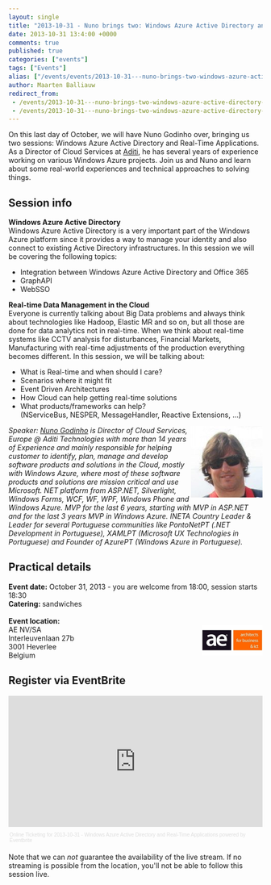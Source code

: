 ```yaml
---
layout: single
title: "2013-10-31 - Nuno brings two: Windows Azure Active Directory and Real-Time Applications"
date: 2013-10-31 13:4:00 +0000
comments: true
published: true
categories: ["events"]
tags: ["Events"]
alias: ["/events/events/2013-10-31---nuno-brings-two-windows-azure-active-directory-and-real-time-applications"]
author: Maarten Balliauw
redirect_from:
 - /events/2013-10-31---nuno-brings-two-windows-azure-active-directory-and-real-time-applications.html
 - /events/2013-10-31---nuno-brings-two-windows-azure-active-directory-and-real-time-applications.html
---
```


<p>On this last day of October, we will have Nuno Godinho over, bringing us two sessions:&nbsp;Windows Azure Active Directory and Real-Time Applications. As a Director of Cloud Services at <a href="https://www.aditi.com">Aditi</a>, he has several years of experience working on various Windows Azure projects. Join us and Nuno and learn about some real-world experiences and technical approaches to solving things.</p>
<h2>Session info</h2>
<p><strong>Windows Azure Active Directory</strong><br>Windows Azure Active Directory is a very important part of the Windows Azure platform since it provides a way to manage your identity and also connect to existing Active Directory infrastructures. In this session we will be covering the following topics:</p>
<ul>
<li>Integration between Windows Azure Active Directory and Office 365</li>
<li>GraphAPI</li>
<li>WebSSO</li>
</ul>
<p><strong>Real-time Data Management in the Cloud</strong><br>Everyone is currently talking about Big Data problems and always think about technologies like Hadoop, Elastic MR and so on, but all those are done for data analytics not in real-time. When we think about real-time systems like CCTV analysis for disturbances, Financial Markets, Manufacturing with real-time adjustments of the production everything becomes different. In this session, we will be talking about:</p>
<ul>
<li>What is Real-time and when should I care?</li>
<li>Scenarios where it might fit</li>
<li>Event Driven Architectures</li>
<li>How Cloud can help getting real-time solutions</li>
<li>What products/frameworks can help? (NServiceBus,&nbsp;NESPER,&nbsp;MessageHandler,&nbsp;Reactive Extensions, ...)</li>
</ul>
<p><em><img width="142" height="142" align="right" alt="" src="/assets/media/speakers/nuno-godinho.jpg">Speaker:&nbsp;<a href="https://twitter.com/nunogodinho">Nuno Godinho</a>&nbsp;is Director of Cloud Services, Europe @ Aditi Technologies with more than 14 years of Experience and mainly responsible for helping customer to identify, plan, manage and develop software products and solutions in the Cloud, mostly with Windows Azure, where most of these software products and solutions are mission critical and use Microsoft. NET platform from ASP.NET, Silverlight, Windows Forms, WCF, WF, WPF, Windows Phone and Windows Azure. MVP for the last 6 years, starting with MVP in ASP.NET and for the last 3 years MVP in Windows Azure. INETA Country Leader &amp; Leader for several Portuguese communities like PontoNetPT (.NET Development in Portuguese), XAMLPT (Microsoft UX Technologies in Portuguese) and Founder of AzurePT (Windows Azure in Portuguese).</em></p>
<h2>Practical details</h2>
<p><strong>Event date:</strong> October 31, 2013 - you are welcome from 18:00, session starts 18:30<br><strong>Catering:&nbsp;</strong>sandwiches<br><br><strong>Event location:<br></strong><img width="120" height="60" align="right" alt="" src="/assets/media/sponsors/logo-ae.jpg">AE NV/SA<br>Interleuvenlaan 27b<br>3001 Heverlee<br>Belgium</p>
<h2>Register via EventBrite</h2>
<div style="width: 100%; text-align: left;"><iframe width="100%" height="260" src="https://www.eventbrite.com/tickets-external?eid=7994723433&amp;ref=etckt&amp;v=2" frameborder="0" marginwidth="5" marginheight="5" scrolling="auto" vspace="0" hspace="0" allowtransparency="true"></iframe>
<div style="font-family: Helvetica, Arial; font-size: 10px; padding: 5px 0 5px; margin: 2px; width: 100%; text-align: left;"><a style="color: #ddd; text-decoration: none;" href="https://www.eventbrite.com/r/etckt" target="_blank">Online Ticketing</a><span style="color: #ddd;"> for </span><a style="color: #ddd; text-decoration: none;" href="https://www.eventbrite.com/event/7994723433?ref=etckt" target="_blank">2013-10-31 - Windows Azure Active Directory and Real-Time Applications</a> <span style="color: #ddd;">powered by</span> <a style="color: #ddd; text-decoration: none;" href="https://www.eventbrite.com?ref=etckt" target="_blank">Eventbrite</a></div>
</div>
<p>Note that&nbsp;we can <em>not</em> guarantee the availability of the live stream. If no streaming is possible from the location, you'll not be able to follow this session live.</p>







